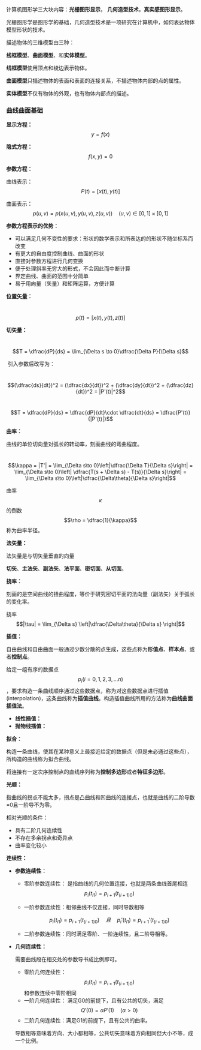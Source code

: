 计算机图形学三大块内容：**光栅图形显示**， **几何造型技术**，**真实感图形显示**。

光栅图形学是图形学的基础，几何造型技术是一项研究在计算机中，如何表达物体模型形状的技术。

描述物体的三维模型由三种：

**线框模型**、**曲面模型**、和**实体模型**。

**线框模型**使用顶点和棱边表示物体。

**曲面模型**只描述物体的表面和表面的连接关系，不描述物体内部的点的属性。

**实体模型**不仅有物体的外观，也有物体内部点的描述。

### 曲线曲面基础

**显示方程：** $$y = f(x)$$

**隐式方程：** $$f(x, y) = 0$$

**参数方程：** 

曲线表示：$$P(t) = [x(t), y(t)]$$

曲面表示：$$p(u, v) = p(x(u, v), y(u, v), z(u, v)) \quad (u, v) \in [0, 1] \times [0,1]$$

**参数方程表示的优势：**

* 可以满足几何不变性的要求：形状的数学表示和所表达的的形状不随坐标系而改变
* 有更大的自由度控制曲线、曲面的形状
* 直接对参数方程进行几何变换
* 便于处理斜率无穷大的形式，不会因此而中断计算
* 界定曲线、曲面的范围十分简单
* 易于用向量（矢量）和矩阵运算，方便计算

**位置矢量：**

​	$$p(t) = [x(t), y(t), z(t)]$$

**切矢量：**

​	$$T = \dfrac{dP}{ds} = \lim_{\Delta s \to 0}\dfrac{\Delta P}{\Delta s}$$

​	引入参数后改写为：

​	$$(\dfrac{ds}{dt})^2 = (\dfrac{dx}{dt})^2 + (\dfrac{dy}{dt})^2 + (\dfrac{dz}{dt})^2 = |P'(t)|^2$$

​	$$T = \dfrac{dP}{ds} = \dfrac{dP}{dt}\cdot \dfrac{dt}{ds} = \dfrac{P'(t)}{|P'(t)|}$$

**曲率：**

曲线的单位切向量对弧长的转动率，刻画曲线的弯曲程度。

​	$$\kappa = |T'| = \lim_{\Delta s\to 0}\left|\dfrac{\Delta T}{\Delta s}\right| = \lim_{\Delta s\to 0}\left| \dfrac{T(s + \Delta s) - T(s)}{\Delta s}\right| = \lim_{\Delta s\to 0}\left|\dfrac{\Delta\theta}{\Delta s}\right|$$

曲率$$\kappa$$ 的倒数 $$\rho = \dfrac{1}{\kappa}$$ 称为曲率半径。

**法矢量：**

法矢量是与切矢量垂直的向量

**切矢**、**主法矢**、**副法矢**、**法平面**、**密切面**、**从切面**。

**挠率：**

刻画的是空间曲线的扭曲程度，等价于研究密切平面的法向量（副法矢）关于弧长的变化率。

挠率$$|\tau| = \lim_{\Delta s} \left|\dfrac{\Delta\theta}{\Delta s} \right|$$

**插值：**

自由曲线和自由曲面一般通过少数分散的点生成，这些点称为**形值点**、**样本点**、或者**控制点**。

给定一组有序的数据点 $$p_i(i = 0, 1, 2, 3, \ldots n)$$ ，要求构造一条曲线顺序通过这些数据点，称为对这些数据点进行插值(interpolation)，这条曲线称为**插值曲线**。构造插值曲线所用的方法称为**曲线曲面插值法**。

* **线性插值：** 
* **抛物线插值：** 

**拟合：**

构造一条曲线，使其在某种意义上最接近给定的数据点（但是未必通过这些点），所构造的曲线称为拟合曲线。

将连接有一定次序控制点的直线序列称为**控制多边形**或者**特征多边形**。

**光顺：**

指曲线的拐点不能太多，拐点是凸曲线和凹曲线的连接点，也就是曲线的二阶导数=0且一阶导不为零。

相对光顺的条件：

* 具有二阶几何连续性
* 不存在多余拐点和奇异点
* 曲率变化较小

**连续性：**

* **参数连续性：** 

  * 零阶参数连续性： 是指曲线的几何位置连接，也就是两条曲线首尾相连 $$p_i(t_{i1}) = p_{i+1}(t_{(i+1)0})$$

  * 一阶参数连续性：相邻曲线不仅连接，同时导数相等

    $$p_i(t_{i1}) = p_{i+1}(t_{(i+1)0})\quad 且\quad p_i'(t_{i1}) = p_{i+1}'(t_{(i+1)0})$$

  * 二阶参数连续性：同时满足零阶、一阶连续性，且二阶导相等。

* **几何连续性：**

  需要曲线段在相交处的参数导书成比例即可。

  * 零阶几何连续性： $$p_i(t_{i1}) = p_{i+1}(t_{(i+1)0})$$ 和参数连续中零阶相同
  * 一阶几何连续性： 满足G0的前提下，且有公共的切矢，满足 $$Q'(0) = \alpha P'(1) \quad (\alpha > 0)$$
  * 二阶几何连续性：满足G1的前提下，且有公共的曲率。

  导数相等意味着方向、大小都相等，公共切矢意味着方向相同但大小不等，成一个比例。

